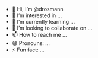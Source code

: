 - 👋 Hi, I’m @drosmann
- 👀 I’m interested in ...
- 🌱 I’m currently learning ...
- 💞️ I’m looking to collaborate on ...
- 📫 How to reach me ...
- 😄 Pronouns: ...
- ⚡ Fun fact: ...

<!---
drosmann/drosmann is a ✨ special ✨ repository because its `README.md` (this file) appears on your GitHub profile.
You can click the Preview link to take a look at your changes.
--->
